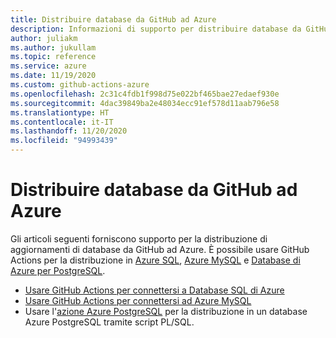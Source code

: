 ```yaml
---
title: Distribuire database da GitHub ad Azure
description: Informazioni di supporto per distribuire database da GitHub ad Azure
author: juliakm
ms.author: jukullam
ms.topic: reference
ms.service: azure
ms.date: 11/19/2020
ms.custom: github-actions-azure
ms.openlocfilehash: 2c31c4fdb1f998d75e022bf465bae27edaef930e
ms.sourcegitcommit: 4dac39849ba2e48034ecc91ef578d11aab796e58
ms.translationtype: HT
ms.contentlocale: it-IT
ms.lasthandoff: 11/20/2020
ms.locfileid: "94993439"
---
```

# <a name="deploy-databases-from-github-to-azure"></a>Distribuire database da GitHub ad Azure

Gli articoli seguenti forniscono supporto per la distribuzione di aggiornamenti di database da GitHub ad Azure. È possibile usare GitHub Actions per la distribuzione in [Azure SQL](/azure/azure-sql/), [Azure MySQL](/azure/mysql/) e [Database di Azure per PostgreSQL](/azure/postgresql/).

- [Usare GitHub Actions per connettersi a Database SQL di Azure](/azure/azure-sql/database/connect-github-actions-sql-db)
- [Usare GitHub Actions per connettersi ad Azure MySQL](/azure/mysql/quickstart-mysql-github-actions)
- Usare l'[azione Azure PostgreSQL](https://github.com/Azure/postgresql) per la distribuzione in un database Azure PostgreSQL tramite script PL/SQL.

